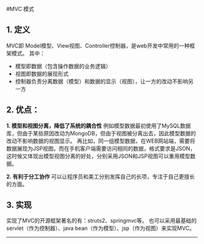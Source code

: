 #MVC 模式

## 1. 定义
MVC即 Model模型、View视图、Controller控制器，是web开发中常用的一种框架模式。
其中：
* 模型即数据（包含操作数据的业务逻辑）
* 视图即数据的展现形式
* 控制器负责分离数据（模型）和数据的显示（视图），让一方的改动不影响另一方

## 2. 优点：
**1. 模型和视图分离，降低了系统的耦合性**
例如模型数据最初使用了MySQL数据库，但由于某些原因改动为MongoDB，但由于视图被分离出去，因此模型数据的改动不影响数据的视图显示。
再比如，同一组模型数据，在WEB网站端，需要将数据展现为JSP视图，而在手机客户端需要访问相同的数据，格式要求是JSON，这时候又体现出模型视图分离的好处，分别采用JSON和JSP视图可以重用模型数据。

**2. 有利于分工协作**
可以让程序员和美工分别发挥自己的长项，专注于自己更擅长的方面。

## 3. 实现
实现了MVC的开源框架著名的有：struts2、springmvc等。
也可以采用最基础的servlet（作为控制器）、java bean（作为模型）、jsp（作为视图）来实现MVC。

---
